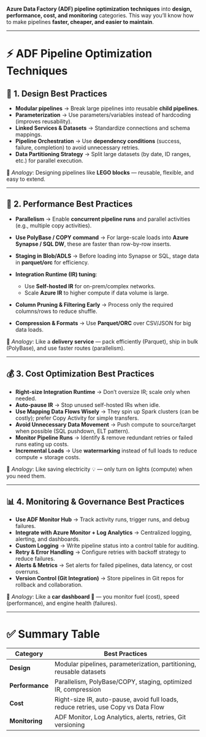 **Azure Data Factory (ADF) pipeline optimization techniques** into **design, performance, cost, and monitoring** categories. 
This way you’ll know how to make pipelines **faster, cheaper, and easier to maintain**.

---

# ⚡ **ADF Pipeline Optimization Techniques**

## 🎨 1. **Design Best Practices**

* **Modular pipelines** → Break large pipelines into reusable **child pipelines**.
* **Parameterization** → Use parameters/variables instead of hardcoding (improves reusability).
* **Linked Services & Datasets** → Standardize connections and schema mappings.
* **Pipeline Orchestration** → Use **dependency conditions** (success, failure, completion) to avoid unnecessary retries.
* **Data Partitioning Strategy** → Split large datasets (by date, ID ranges, etc.) for parallel execution.

📌 *Analogy*: Designing pipelines like **LEGO blocks** — reusable, flexible, and easy to extend.

---

## 🚀 2. **Performance Best Practices**

* **Parallelism** → Enable **concurrent pipeline runs** and parallel activities (e.g., multiple copy activities).
* **Use PolyBase / COPY command** → For large-scale loads into **Azure Synapse / SQL DW**, these are faster than row-by-row inserts.
* **Staging in Blob/ADLS** → Before loading into Synapse or SQL, stage data in **parquet/orc** for efficiency.
* **Integration Runtime (IR) tuning**:

  * Use **Self-hosted IR** for on-prem/complex networks.
  * Scale **Azure IR** to higher compute if data volume is large.
* **Column Pruning & Filtering Early** → Process only the required columns/rows to reduce shuffle.
* **Compression & Formats** → Use **Parquet/ORC** over CSV/JSON for big data loads.

📌 *Analogy*: Like a **delivery service** — pack efficiently (Parquet), ship in bulk (PolyBase), and use faster routes (parallelism).

---

## 💰 3. **Cost Optimization Best Practices**

* **Right-size Integration Runtime** → Don’t oversize IR; scale only when needed.
* **Auto-pause IR** → Stop unused self-hosted IRs when idle.
* **Use Mapping Data Flows Wisely** → They spin up Spark clusters (can be costly); prefer Copy Activity for simple transfers.
* **Avoid Unnecessary Data Movement** → Push compute to source/target when possible (SQL pushdown, ELT pattern).
* **Monitor Pipeline Runs** → Identify & remove redundant retries or failed runs eating up costs.
* **Incremental Loads** → Use **watermarking** instead of full loads to reduce compute + storage costs.

📌 *Analogy*: Like saving electricity 💡 — only turn on lights (compute) when you need them.

---

## 📊 4. **Monitoring & Governance Best Practices**

* **Use ADF Monitor Hub** → Track activity runs, trigger runs, and debug failures.
* **Integrate with Azure Monitor + Log Analytics** → Centralized logging, alerting, and dashboards.
* **Custom Logging** → Write pipeline status into a control table for auditing.
* **Retry & Error Handling** → Configure retries with backoff strategy to reduce failures.
* **Alerts & Metrics** → Set alerts for failed pipelines, data latency, or cost overruns.
* **Version Control (Git Integration)** → Store pipelines in Git repos for rollback and collaboration.

📌 *Analogy*: Like a **car dashboard 🚗** — you monitor fuel (cost), speed (performance), and engine health (failures).

---

# ✅ **Summary Table**

| Category        | Best Practices                                                                     |
| --------------- | ---------------------------------------------------------------------------------- |
| **Design**      | Modular pipelines, parameterization, partitioning, reusable datasets               |
| **Performance** | Parallelism, PolyBase/COPY, staging, optimized IR, compression                     |
| **Cost**        | Right-size IR, auto-pause, avoid full loads, reduce retries, use Copy vs Data Flow |
| **Monitoring**  | ADF Monitor, Log Analytics, alerts, retries, Git versioning                        |
